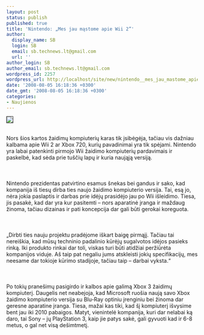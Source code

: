 ```yaml
---
layout: post
status: publish
published: true
title: 'Nintendo: „Mes jau mąstome apie Wii 2”'
author:
  display_name: SB
  login: SB
  email: sb.technews.lt@gmail.com
  url: ''
author_login: SB
author_email: sb.technews.lt@gmail.com
wordpress_id: 2257
wordpress_url: http://localhost/site/new/nintendo__mes_jau_mastome_apie_wii_2_/
date: '2008-08-05 16:18:36 +0300'
date_gmt: '2008-08-05 16:18:36 +0300'
categories:
- Naujienos
---
```

<div class="imgright"><img src="http://tbn0.google.com/images?q=tbn:QOyPSJIH1n-K3M:http://techdigest.tv/wii-hardware-pic.jpg" border="1"></div>
<p><br>Nors šios kartos žaidimų kompiuterių karas tik įsibėgėja, tačiau vis dažniau kalbama apie Wii 2 ar Xbox 720, kurių pavadinimai yra tik spėjami. Nintendo yra labai patenkinti pirmojo Wii žaidimo kompiuterių pardavimais ir paskelbė, kad sėda prie tuščių lapų ir kuria naująją versiją.<br />
<br><br />
<br>Nintendo prezidentas patvirtino esamus šnekas bei gandus ir sako, kad kompanija iš tiesų dirba ties naujo žaidimo kompiuterio versija. Tai, esą jo, nėra jokia paslaptis ir darbas prie idėjų prasidėjo jau po Wii išleidimo. Tiesa, jis pasakė, kad dar yra kur pasitemti – nors aparatinė įranga ir maždaug žinoma, tačiau dizainas ir pati koncepcija dar gali būti gerokai koreguota.<br />
<br><br />
<br>„Dirbti ties nauju projektu pradėjome iškart baigę pirmąjį. Tačiau tai nereiškia, kad mūsų techninio padalinio kūrėjų sugalvotos idėjos pasieks rinką. Iki produkto rinkai dar toli, viskas turi būti atidžiai peržiūrėta kompanijos viduje. Aš taip pat negaliu jums atskleisti jokių specifikacijų, mes neesame dar tokioje kūrimo stadijoje, tačiau taip – darbai vyksta.“<br />
<br><br />
<br>Po tokių pranešimų pasigirdo ir kalbos apie galimą Xbox 3 žaidimų kompiuterį. Daugelis net neabejoja, kad Microsoft ruošia naują savo Xbox žaidimo kompiuterio versija su Blu-Ray optiniu įrenginiu bei žinoma dar geresne aparatine įranga. Tiesa, mažai kas tiki, kad šį kompiuterį išvysime bent jau iki 2010 pabaigos. Matyt, vienintelė kompanija, kuri dar nelabai ką daro, tai Sony – jų PlayStation 3, kaip jie patys sakė, gali gyvuoti kad ir 6-8 metus, o gal net visą dešimtmetį.<br />
<br></p>
